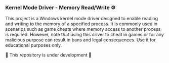### Kernel Mode Driver - Memory Read/Write ⚙️

This project is a Windows kernel mode driver designed to enable reading and writing to the memory of a specified process. It is commonly used in scenarios such as game cheats where memory access to another process is required. However, note that using this driver to cheat in games or for any malicious purpose can result in bans and legal consequences. Use it for educational purposes only.

🚧 This repository is under development 🚧
